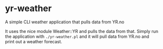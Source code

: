 # yr-weather
A simple CLI weather application that pulls data from YR.no

It uses the nice module Weather::YR and pulls the data from that.
Simply run the application with `./yr-weather.pl` and it will pull data from YR.no
and print out a weather forecast.
